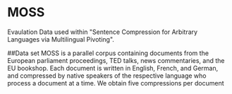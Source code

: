 # MOSS


Evaulation Data used within "Sentence Compression for Arbitrary Languages via Multilingual Pivoting".



##Data set 
MOSS is a parallel corpus containing documents
from the European parliament proceedings,
TED talks, news commentaries, and the EU
bookshop. Each document is written in English,
French, and German, and compressed by native
speakers of the respective language who process
a document at a time. We obtain five compressions
per document 